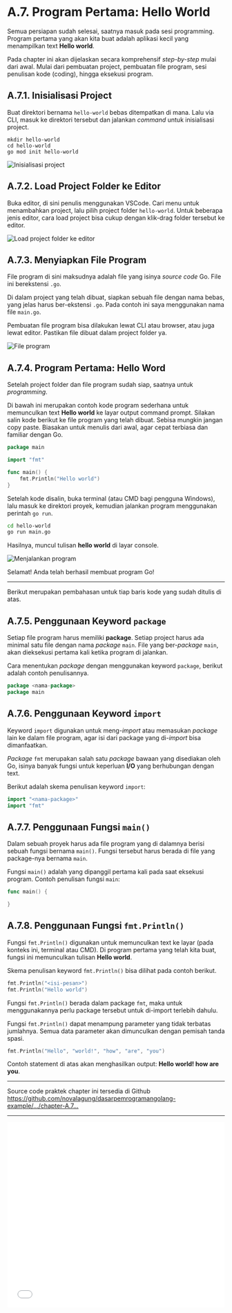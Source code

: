 # A.7. Program Pertama: Hello World

Semua persiapan sudah selesai, saatnya masuk pada sesi programming. Program pertama yang akan kita buat adalah aplikasi kecil yang menampilkan text **Hello world**.

Pada chapter ini akan dijelaskan secara komprehensif *step-by-step* mulai dari awal. Mulai dari pembuatan project, pembuatan file program, sesi penulisan kode (coding), hingga eksekusi program.

## A.7.1. Inisialisasi Project

Buat direktori bernama `hello-world` bebas ditempatkan di mana. Lalu via CLI, masuk ke direktori tersebut dan jalankan *command* untuk inisialisasi project.

```
mkdir hello-world
cd hello-world
go mod init hello-world
```

![Inisialisasi project](images/A_hello_world_1_init_project.png)

## A.7.2. Load Project Folder ke Editor

Buka editor, di sini penulis menggunakan VSCode. Cari menu untuk menambahkan project, lalu pilih project folder `hello-world`. Untuk beberapa jenis editor, cara load project bisa cukup dengan klik-drag folder tersebut ke editor.

![Load project folder ke editor](images/A_hello_world_2_load_project_to_editor.png)

## A.7.3. Menyiapkan File Program

File program di sini maksudnya adalah file yang isinya *source code* Go. File ini berekstensi `.go`.

Di dalam project yang telah dibuat, siapkan sebuah file dengan nama bebas, yang jelas harus ber-ekstensi `.go`. Pada contoh ini saya menggunakan nama file `main.go`.

Pembuatan file program bisa dilakukan lewat CLI atau browser, atau juga lewat editor. Pastikan file dibuat dalam project folder ya.

![File program](images/A_hello_world_3_new_file_on_editor.png)

## A.7.4. Program Pertama: Hello Word

Setelah project folder dan file program sudah siap, saatnya untuk *programming*.

Di bawah ini merupakan contoh kode program sederhana untuk memunculkan text **Hello world** ke layar output command prompt. Silakan salin kode berikut ke file program yang telah dibuat. Sebisa mungkin jangan copy paste. Biasakan untuk menulis dari awal, agar cepat terbiasa dan familiar dengan Go.

```go
package main

import "fmt"

func main() {
    fmt.Println("Hello world")
}
```

Setelah kode disalin, buka terminal (atau CMD bagi pengguna Windows), lalu masuk ke direktori proyek, kemudian jalankan program menggunakan perintah `go run`.

```bash
cd hello-world
go run main.go
```

Hasilnya, muncul tulisan **hello world** di layar console.

![Menjalankan program](images/A_hello_world_4_execute_hello_world.png)

Selamat! Anda telah berhasil membuat program Go!

---

Berikut merupakan pembahasan untuk tiap baris kode yang sudah ditulis di atas.

## A.7.5. Penggunaan Keyword `package`

Setiap file program harus memiliki **package**. Setiap project harus ada minimal satu file dengan nama *package* `main`. File yang ber-*package* `main`, akan dieksekusi pertama kali ketika program di jalankan.

Cara menentukan *package* dengan menggunakan keyword `package`, berikut adalah contoh penulisannya.

```go
package <nama-package>
package main
```

## A.7.6. Penggunaan Keyword `import`

Keyword `import` digunakan untuk meng-*import* atau memasukan *package* lain ke dalam file program, agar isi dari package yang di-*import* bisa dimanfaatkan.

*Package* `fmt` merupakan salah satu *package* bawaan yang disediakan oleh Go, isinya banyak fungsi untuk keperluan **I/O** yang berhubungan dengan text.

Berikut adalah skema penulisan keyword `import`:

```go
import "<nama-package>"
import "fmt"
```

## A.7.7. Penggunaan Fungsi `main()`

Dalam sebuah proyek harus ada file program yang di dalamnya berisi sebuah fungsi bernama `main()`. Fungsi tersebut harus berada di file yang package-nya bernama `main`.

Fungsi `main()` adalah yang dipanggil pertama kali pada saat eksekusi program. Contoh penulisan fungsi `main`:

```go
func main() {

}
```

## A.7.8. Penggunaan Fungsi `fmt.Println()`

Fungsi `fmt.Println()` digunakan untuk memunculkan text ke layar (pada konteks ini, terminal atau CMD). Di program pertama yang telah kita buat, fungsi ini memunculkan tulisan **Hello world**.

Skema penulisan keyword `fmt.Println()` bisa dilihat pada contoh berikut.

```go
fmt.Println("<isi-pesan>")
fmt.Println("Hello world")
```

Fungsi `fmt.Println()` berada dalam package `fmt`, maka untuk menggunakannya perlu package tersebut untuk di-import terlebih dahulu.

Fungsi `fmt.Println()` dapat menampung parameter yang tidak terbatas jumlahnya. Semua data parameter akan dimunculkan dengan pemisah tanda spasi.

```go
fmt.Println("Hello", "world!", "how", "are", "you")
```

Contoh statement di atas akan menghasilkan output: **Hello world! how are you**.

---

<div class="source-code-link">
    <div class="source-code-link-message">Source code praktek chapter ini tersedia di Github</div>
    <a href="https://github.com/novalagung/dasarpemrogramangolang-example/tree/master/chapter-A.7-hello-world">https://github.com/novalagung/dasarpemrogramangolang-example/.../chapter-A.7...</a>
</div>

---

<iframe src="partial/ebooks.html" width="100%" height="430px" frameborder="0" scrolling="no"></iframe>
